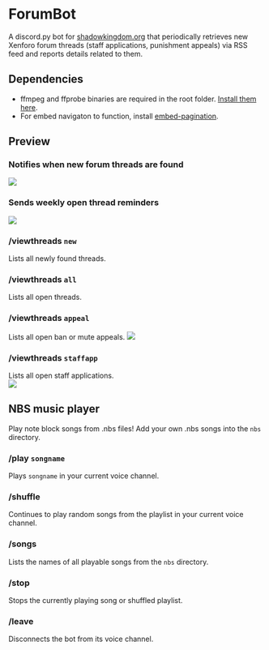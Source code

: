 # ForumBot
A discord.py bot for [shadowkingdom.org](https://shadowkingdom.org) that periodically 
retrieves new Xenforo forum threads (staff applications, punishment appeals) via RSS 
feed and reports details related to them.

## Dependencies
+ ffmpeg and ffprobe binaries are required in the root folder. [Install them here](https://ffbinaries.com/downloads).
+ For embed navigaton to function, install [embed-pagination](https://github.com/FaddyManatee/embed-pagination).
 


## Preview
### Notifies when new forum threads are found
<img src="https://cdn.discordapp.com/attachments/1058799534408478801/1061707111479922830/image.png"><br/>

### Sends weekly open thread reminders
<img src="https://cdn.discordapp.com/attachments/1058799534408478801/1061710985968238763/image.png"><br/>

### /viewthreads `new`
Lists all newly found threads.

### /viewthreads `all`
Lists all open threads.

### /viewthreads `appeal`
Lists all open ban or mute appeals.
<img src="https://cdn.discordapp.com/attachments/1058799534408478801/1061708918868414515/image.png"><br/>

### /viewthreads `staffapp`
Lists all open staff applications.<br/>
<img src="https://cdn.discordapp.com/attachments/1058799534408478801/1061707976253132881/image.png"><br/>

## NBS music player
Play note block songs from .nbs files! Add your own .nbs songs into the `nbs` directory.

### /play `songname`
Plays `songname` in your current voice channel.

### /shuffle
Continues to play random songs from the playlist in your current voice channel.

### /songs
Lists the names of all playable songs from the `nbs` directory.

### /stop
Stops the currently playing song or shuffled playlist.

### /leave
Disconnects the bot from its voice channel.
